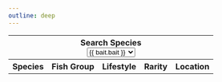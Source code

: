 ```yaml
---
outline: deep
---
```


<script setup>
import { ref } from 'vue'
import { data as fishData } from './fish.data.ts'
import { data as baitData } from './bait.data.ts'

const searchFishgroup = ref("")
const searchLifestyle = ref("")
const searchLocation = ref("")
const searchWater = ref("")

const baitSelected = ref("")

function findBait(baitName) {
  return baitData.find(function(bait, i) {
    if(bait.bait == baitName) {
      return bait.bait
    }
  })
}

function onBaitChange() {
  var baitObj = findBait(baitSelected.value)
  this.searchFishgroup = baitObj.fishgroup.toString()
  this.searchWater = baitObj.water.toString()
  this.searchLocation = baitObj.location.toString()
  this.searchLifestyle = baitObj.lifestyle.toString()
}
</script>

<table>
  <tbody>
    <tr>
      <th colspan="5"><div :class="$style.label">Search Species</div>
        <select :class="$style.inputBox" v-model="baitSelected" @change="onBaitChange()">
          <option disabled value="">Select a bait</option>
          <option v-for="bait in baitData">{{ bait.bait }}</option>
        </select>
      </th>
    </tr>
    <tr>
      <th>Species</th>
      <th>Fish Group</th>
      <th>Lifestyle</th>
      <th>Rarity</th>
      <th>Location</th>
    </tr>
    <template v-for="fish in fishData">
      <tr v-if="((searchFishgroup.toLowerCase().includes(fish.fishgroup.toLowerCase()) || searchFishgroup == '')
      && searchWater.includes(fish.water)
      && fish.location.toLowerCase().includes(searchLocation.toLowerCase())
      && fish.lifestyle.toLowerCase().includes(searchLifestyle.toLowerCase()))
      || (searchFishgroup == '' && searchLifestyle == '' && searchLocation == '' && searchWater == '')">
        <td>{{fish.species}}</td>
        <td>{{fish.fishgroup}}</td>
        <td>{{fish.lifestyle}}</td>
        <td>{{fish.rarity}}</td>
        <td>{{fish.location}}</td>
      </tr>
    </template>
  </tbody>
</table>

<style module>
  .label {
    font-size: x-small;
  }

  .inputBox {
    border: 1px solid var(--vp-c-default-1);
    border-radius: 4px;
    padding: .2em .6em;
  }
</style>